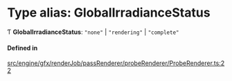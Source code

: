 # Type alias: GlobalIrradianceStatus

Ƭ **GlobalIrradianceStatus**: ``"none"`` \| ``"rendering"`` \| ``"complete"``

#### Defined in

[src/engine/gfx/renderJob/passRenderer/probeRenderer/ProbeRenderer.ts:22](https://github.com/Orillusion/orillusion/blob/main/src/engine/gfx/renderJob/passRenderer/probeRenderer/ProbeRenderer.ts#L22)
